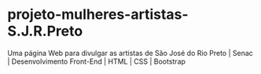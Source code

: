 # projeto-mulheres-artistas-S.J.R.Preto
Uma página Web para divulgar as artistas de São José do Rio Preto | Senac | Desenvolvimento Front-End | HTML | CSS | Bootstrap
